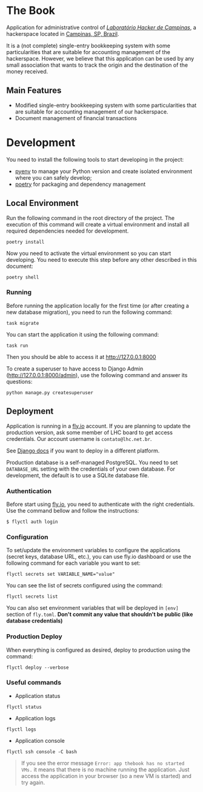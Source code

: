 # The Book

Application for administrative control of
[*Laboratório Hacker de Campinas*](https://lhc.net.br), a hackerspace located in
[Campinas, SP, Brazil](https://www.openstreetmap.org/search?query=Laborat%C3%B3rio%20Hacker%20de%20Campinas#map=19/-22.91780/-47.05245).

It is a (not complete) single-entry bookkeeping system with some particularities
that are suitable for accounting management of the hackerspace.
However, we believe that this application can be used by any small association that
wants to track the origin and the destination of the money received.

## Main Features

- Modified single-entry bookkeeping system with some particularities that are suitable for accounting
  management of our hackerspace.
- Document management of financial transactions

# Development

You need to install the following tools to start developing in the project:

- [pyenv](https://github.com/pyenv/pyenv) to manage your Python version and create isolated
  environment where you can safely develop;
- [poetry](https://python-poetry.org/) for packaging and dependency management

## Local Environment

Run the following command in the root directory of the project. The execution of this command
will create a virtual environment and install all required dependencies needed for development.

```
poetry install
```

Now you need to activate the virtual environment so you can start developing. You need to
execute this step before any other described in this document:

```
poetry shell
```

### Running

Before running the application locally for the first time (or after creating a
new database migration), you need to run the following command:

```
task migrate
```

You can start the application it using the following command:

```
task run
```

Then you should be able to access it at http://127.0.0.1:8000

To create a superuser to have access to Django Admin (http://127.0.0.1:8000/admin),
use the following command and answer its questions:

```
python manage.py createsuperuser
```

## Deployment

Application is running in a [fly.io](https://fly.io/) account. If you are planning to
update the production version, ask some member of LHC board to get access credentials.
Our account username is `contato@lhc.net.br`.

See [Django docs](https://docs.djangoproject.com/en/5.0/howto/deployment/) if you want to deploy
in a different platform.

Production database is a self-managed PostgreSQL. You need to set `DATABASE_URL` setting with
the credentials of your own database. For development, the default is to use a SQLite database
file.

### Authentication

Before start using [fly.io](https://fly.io/), you need to authenticate with the right credentials. Use the command bellow and follow the instructions:

```
$ flyctl auth login
```

### Configuration

To set/update the environment variables to configure the applications (secret keys,
database URL, etc.), you can use fly.io dashboard or use the following command for
each variable you want to set:

```
flyctl secrets set VARIABLE_NAME="value"
```

You can see the list of secrets configured using the command:

```
flyctl secrets list
```

You can also set environment variables that will be deployed in `[env]` section
of `fly.toml`. **Don't commit any value that shouldn't be public (like database credentials)**


### Production Deploy

When everything is configured as desired, deploy to production using the command:

```
flyctl deploy --verbose
```

### Useful commands

- Application status

```
flyctl status
```

- Application logs

```
flyctl logs
```

- Application console

```
flyctl ssh console -C bash
```

> If you see the error message `Error: app thebook has no started VMs.` it means
> that there is no machine running the application. Just access the application in
> your browser (so a new VM is started) and try again.